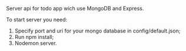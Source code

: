 Server api for todo app wich use MongoDB and Express.

To start server you need:
1. Specify port and uri for your mongo database in config/default.json;
2. Run npm install;
3. Nodemon server.